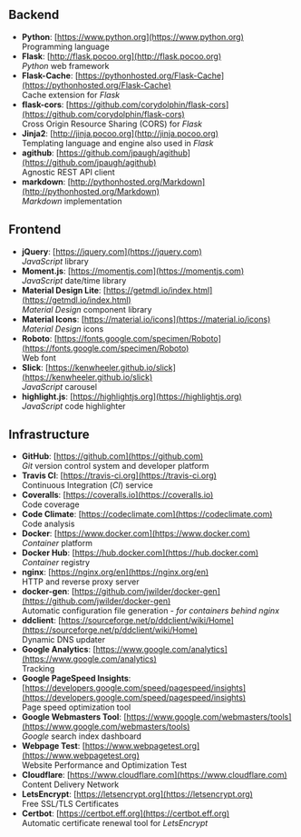 ## Backend

- **Python**: [https://www.python.org](https://www.python.org)  
  Programming language
- **Flask**: [http://flask.pocoo.org](http://flask.pocoo.org)  
  *Python* web framework
- **Flask-Cache**: [https://pythonhosted.org/Flask-Cache](https://pythonhosted.org/Flask-Cache)  
  Cache extension for *Flask*
- **flask-cors**: [https://github.com/corydolphin/flask-cors](https://github.com/corydolphin/flask-cors)  
  Cross Origin Resource Sharing (CORS) for *Flask*
- **Jinja2**: [http://jinja.pocoo.org](http://jinja.pocoo.org)  
  Templating language and engine also used in *Flask*
- **agithub**: [https://github.com/jpaugh/agithub](https://github.com/jpaugh/agithub)  
  Agnostic REST API client
- **markdown**: [http://pythonhosted.org/Markdown](http://pythonhosted.org/Markdown)  
  *Markdown* implementation

## Frontend

- **jQuery**: [https://jquery.com](https://jquery.com)  
  *JavaScript* library
- **Moment.js**: [https://momentjs.com](https://momentjs.com)  
  *JavaScript* date/time library
- **Material Design Lite**: [https://getmdl.io/index.html](https://getmdl.io/index.html)  
  *Material Design* component library
- **Material Icons**: [https://material.io/icons](https://material.io/icons)  
  *Material Design* icons
- **Roboto**: [https://fonts.google.com/specimen/Roboto](https://fonts.google.com/specimen/Roboto)  
  Web font
- **Slick**: [https://kenwheeler.github.io/slick](https://kenwheeler.github.io/slick)  
  *JavaScript* carousel
- **highlight.js**: [https://highlightjs.org](https://highlightjs.org)  
  *JavaScript* code highlighter

## Infrastructure

- **GitHub**: [https://github.com](https://github.com)  
  *Git* version control system and developer platform
- **Travis CI**: [https://travis-ci.org](https://travis-ci.org)  
  Continuous Integration (*CI*) service
- **Coveralls**: [https://coveralls.io](https://coveralls.io)  
  Code coverage
- **Code Climate**: [https://codeclimate.com](https://codeclimate.com)  
  Code analysis
- **Docker**: [https://www.docker.com](https://www.docker.com)  
  *Container* platform
- **Docker Hub**: [https://hub.docker.com](https://hub.docker.com)  
  *Container* registry
- **nginx**: [https://nginx.org/en](https://nginx.org/en)  
  HTTP and reverse proxy server
- **docker-gen**: [https://github.com/jwilder/docker-gen](https://github.com/jwilder/docker-gen)  
  Automatic configuration file generation - *for containers behind nginx*
- **ddclient**: [https://sourceforge.net/p/ddclient/wiki/Home](https://sourceforge.net/p/ddclient/wiki/Home)  
  Dynamic DNS updater
- **Google Analytics**: [https://www.google.com/analytics](https://www.google.com/analytics)  
  Tracking
- **Google PageSpeed Insights**: [https://developers.google.com/speed/pagespeed/insights](https://developers.google.com/speed/pagespeed/insights)  
  Page speed optimization tool
- **Google Webmasters Tool**: [https://www.google.com/webmasters/tools](https://www.google.com/webmasters/tools)  
  *Google* search index dashboard
- **Webpage Test**: [https://www.webpagetest.org](https://www.webpagetest.org)  
  Website Performance and Optimization Test
- **Cloudflare**: [https://www.cloudflare.com](https://www.cloudflare.com)  
  Content Delivery Network
- **LetsEncrypt**: [https://letsencrypt.org](https://letsencrypt.org)  
  Free SSL/TLS Certificates
- **Certbot**: [https://certbot.eff.org](https://certbot.eff.org)  
  Automatic certificate renewal tool for *LetsEncrypt*

